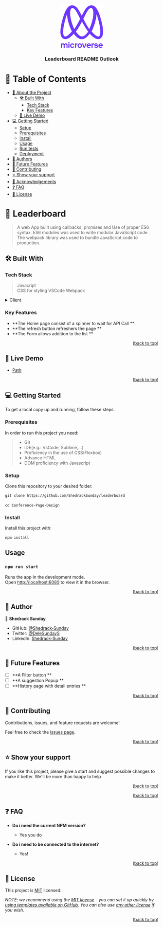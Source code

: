 <a name="readme-top"></a>



<div align="center">

  <img src="murple_logo.png" alt="logo" width="140"  height="auto" />
  <br/>

  <h3><b>Leaderboard README Outlook</b></h3>

</div>

<!-- TABLE OF CONTENTS -->

# 📗 Table of Contents

- [📖 About the Project](#about-project)
  - [🛠 Built With](#built-with)
    - [Tech Stack](#tech-stack)
    - [Key Features](#key-features)
  - [🚀 Live Demo](#live-demo)
- [💻 Getting Started](#getting-started)
  - [Setup](#setup)
  - [Prerequisites](#prerequisites)
  - [Install](#install)
  - [Usage](#usage)
  - [Run tests](#run-tests)
  - [Deployment](#triangular_flag_on_post-deployment)
- [👥 Authors](#authors)
- [🔭 Future Features](#future-features)
- [🤝 Contributing](#contributing)
- [⭐️ Show your support](#support)
- [🙏 Acknowledgements](#acknowledgements)
- [❓ FAQ](#faq)
- [📝 License](#license)


# 📖 Leaderboard <a name="about-project"></a>

> A web App built using callbacks, promises and Use of proper ES6 syntax. 
> ES6 modules was used to write modular JavaScript code . The  webpack library was used to bundle JavaScript code 
> to production.

## 🛠 Built With <a name="built-with"></a>

### Tech Stack <a name="tech-stack"></a>

> Javacript  
> CSS for styling
> VSCode
> Webpack

<details>
  <summary>Client</summary>
  <ul>
    <li><a href="https://developer.mozilla.org/">JavaScript MDN</a></li>
    <li><a href="https://code.visualstudio.com/">VSCode</a></li>
  </ul>
</details>

### Key Features <a name="key-features"></a>

- **The Home page consist of a spinner to wait for API Call **
- **The refresh button refreshers the page **
- **The Form allows addition to the list **

<p align="right">(<a href="#readme-top">back to top</a>)</p>


## 🚀 Live Demo <a name="live-demo"></a>

- [Path](https://shedrack-sunday.github.io/Leaderboard/dist/)

<p align="right">(<a href="#readme-top">back to top</a>)</p>


## 💻 Getting Started <a name="getting-started"></a>

To get a local copy up and running, follow these steps.

### Prerequisites

In order to run this project you need:

> - Git
> - IDE(e.g.: VsCode, Sublime,...)
> - Proficiency in the use of CSS(Flexbox)
> - Advance HTML
> - DOM proficiency with Javascript


### Setup

Clone this repository to your desired folder:

```
git clone https://github.com/ShedrackSunday/leaderboard

cd Conference-Page-Design
```

### Install

Install this project with:

```
npm install
```

## Usage 

### `npm run start`

Runs the app in the development mode.\
Open [http://localhost:8080](http://localhost:8080) to view it in the browser.

<p align="right">(<a href="#readme-top">back to top</a>)</p>


## 👥 Author <a name="authors"></a>


👤 **Shedrack Sunday**

- GitHub: [@Shedrack-Sunday](https://github.com/Shedrack-Sunday)
- Twitter: [@DeleSundayS](https://twitter.com/Shedrack-Sunday)
- LinkedIn: [Shedrack-Sunday](https://linkedin.com/in/Shedrack-Sunday)

<p align="right">(<a href="#readme-top">back to top</a>)</p>


## 🔭 Future Features <a name="future-features"></a>


- [ ] **A Filter button **
- [ ] **A suggestion Popup **
- [ ] **History page with detail entries **

<p align="right">(<a href="#readme-top">back to top</a>)</p>

<!-- CONTRIBUTING -->

## 🤝 Contributing <a name="contributing"></a>

Contributions, issues, and feature requests are welcome!

Feel free to check the [issues page](../../issues/).

<p align="right">(<a href="#readme-top">back to top</a>)</p>

<!-- SUPPORT -->

## ⭐️ Show your support <a name="support"></a>


If you like this project, please give a start and suggest possible changes 
to make it better. We'll be more than happy to help

<p align="right">(<a href="#readme-top">back to top</a>)</p>

<p align="right">(<a href="#readme-top">back to top</a>)</p>


## ❓ FAQ <a name="faq"></a>


- **Do i need the current NPM version?**

  - Yes you do

- **Do i need to be connected to the internet?**

  - Yes!  

<p align="right">(<a href="#readme-top">back to top</a>)</p>


## 📝 License <a name="license"></a>

This project is [MIT](./LICENSE) licensed.

_NOTE: we recommend using the [MIT license](https://choosealicense.com/licenses/mit/) - you can set it up quickly by [using templates available on GitHub](https://docs.github.com/en/communities/setting-up-your-project-for-healthy-contributions/adding-a-license-to-a-repository). You can also use [any other license](https://choosealicense.com/licenses/) if you wish._

<p align="right">(<a href="#readme-top">back to top</a>)</p>
